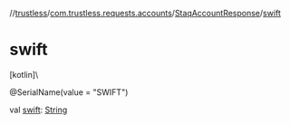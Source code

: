 //[trustless](../../../index.md)/[com.trustless.requests.accounts](../index.md)/[StaqAccountResponse](index.md)/[swift](swift.md)

# swift

[kotlin]\

@SerialName(value = &quot;SWIFT&quot;)

val [swift](swift.md): [String](https://kotlinlang.org/api/latest/jvm/stdlib/kotlin/-string/index.html)
